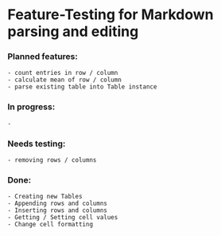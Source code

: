 Feature-Testing for Markdown parsing and editing
================================================

### Planned features:

    - count entries in row / column
    - calculate mean of row / column
    - parse existing table into Table instance

### In progress:

    -
    
### Needs testing:

    - removing rows / columns

### Done:
    
    - Creating new Tables
    - Appending rows and columns
    - Inserting rows and columns
    - Getting / Setting cell values
    - Change cell formatting
